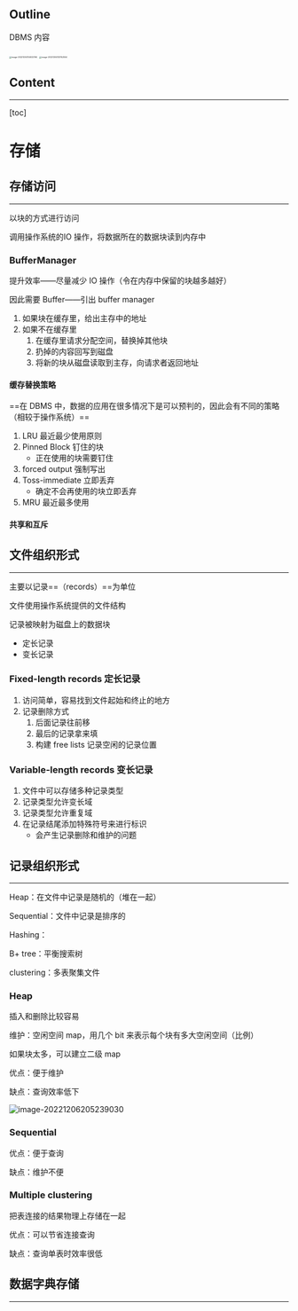 ## Outline

DBMS 内容

<img src="https://wangleidetuchuang.oss-cn-beijing.aliyuncs.com/img/image-20221204104022194.png" alt="image-20221204104022194" style="zoom: 25%;" />

<img src="https://wangleidetuchuang.oss-cn-beijing.aliyuncs.com/img/image-20221204133152554.png" alt="image-20221204133152554" style="zoom:25%;" />



## Content

---

[toc]

# 存储

## 存储访问

---

以块的方式进行访问

调用操作系统的IO 操作，将数据所在的数据块读到内存中

### BufferManager

提升效率——尽量减少 IO 操作（令在内存中保留的块越多越好）

因此需要 Buffer——引出 buffer manager

1. 如果块在缓存里，给出主存中的地址
2. 如果不在缓存里
   1. 在缓存里请求分配空间，替换掉其他块
   2. 扔掉的内容回写到磁盘
   3. 将新的块从磁盘读取到主存，向请求者返回地址

#### 缓存替换策略

==在 DBMS 中，数据的应用在很多情况下是可以预判的，因此会有不同的策略（相较于操作系统）==

1. LRU 最近最少使用原则
2. Pinned Block 钉住的块
   - 正在使用的块需要钉住
3. forced output 强制写出
4. Toss-immediate 立即丢弃
   - 确定不会再使用的块立即丢弃
5. MRU 最近最多使用

#### 共享和互斥

## 文件组织形式

---

主要以记录==（records）==为单位

文件使用操作系统提供的文件结构

记录被映射为磁盘上的数据块

- 定长记录
- 变长记录

### Fixed-length records 定长记录

1. 访问简单，容易找到文件起始和终止的地方
2. 记录删除方式
   1. 后面记录往前移
   2. 最后的记录拿来填
   3. 构建 free lists 记录空闲的记录位置

### Variable-length records 变长记录

1. 文件中可以存储多种记录类型
2. 记录类型允许变长域
3. 记录类型允许重复域
4. 在记录结尾添加特殊符号来进行标识
   - 会产生记录删除和维护的问题

## 记录组织形式

---

Heap：在文件中记录是随机的（堆在一起）

Sequential：文件中记录是排序的

Hashing：

B+ tree：平衡搜索树

clustering：多表聚集文件

### Heap

插入和删除比较容易

维护：空闲空间 map，用几个 bit 来表示每个块有多大空闲空间（比例）

如果块太多，可以建立二级 map

优点：便于维护

缺点：查询效率低下

![image-20221206205239030](https://wangleidetuchuang.oss-cn-beijing.aliyuncs.com/img/image-20221206205239030.png)

### Sequential

优点：便于查询

缺点：维护不便

### Multiple clustering

把表连接的结果物理上存储在一起

优点：可以节省连接查询

缺点：查询单表时效率很低

## 数据字典存储

---

